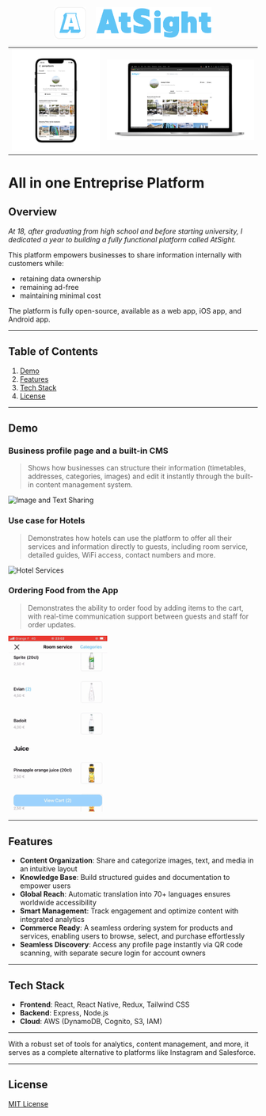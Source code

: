 <div align="center">
  <p align="center">
    <img src="Assets/AtSight-App-Icon.png" height="64" alt="AtSight Icon">
    &nbsp;&nbsp;&nbsp;
    <img src="Assets/AtSight_logo.png" height="64" alt="AtSight Logo">
  </p>
  <table>
    <tr>
      <td align="center">
        <img src="Assets/Mobile_App_Preview.png" alt="Mobile App Preview" width="280px">
      </td>
      <td align="center">
        <img src="Assets/Web_App_Preview.png" alt="Web App Preview" width="470px">
      </td>
    </tr>
  </table>
</div>

# All in one Entreprise Platform

## Overview
*At 18, after graduating from high school and before starting university, I dedicated a year to building a fully functional platform called AtSight.*

This platform empowers businesses to share information internally with customers while:
- retaining data ownership
- remaining ad-free
- maintaining minimal cost

The platform is fully open-source, available as a web app, iOS app, and Android app.

---

## Table of Contents
1. [Demo](#demo)
2. [Features](#features)
3. [Tech Stack](#tech-stack)
4. [License](#license)

---

## Demo

### Business profile page and a built-in CMS
> Shows how businesses can structure their information (timetables, addresses, categories, images) and edit it instantly through the built-in content management system.
<img src="Assets/IG-and-CMS.gif" alt="Image and Text Sharing" width="200px">

### Use case for Hotels
> Demonstrates how hotels can use the platform to offer all their services and information directly to guests, including room service, detailed guides, WiFi access, contact numbers and more.
<img src="Assets/iOS-App-Hotel-Info.gif" alt="Hotel Services" width="200px">

### Ordering Food from the App
> Demonstrates the ability to order food by adding items to the cart, with real-time communication support between guests and staff for order updates.
<img src="Assets/Ordering-Food.gif" alt="Ordering Food" width="200px">

---

## Features

- **Content Organization**: Share and categorize images, text, and media in an intuitive layout
- **Knowledge Base**: Build structured guides and documentation to empower users
- **Global Reach**: Automatic translation into 70+ languages ensures worldwide accessibility
- **Smart Management**: Track engagement and optimize content with integrated analytics
- **Commerce Ready**: A seamless ordering system for products and services, enabling users to browse, select, and purchase effortlessly
- **Seamless Discovery**: Access any profile page instantly via QR code scanning, with separate secure login for account owners

---

## Tech Stack
- **Frontend**: React, React Native, Redux, Tailwind CSS
- **Backend**: Express, Node.js
- **Cloud**: AWS (DynamoDB, Cognito, S3, IAM)

---

With a robust set of tools for analytics, content management, and more, it serves as a complete alternative to platforms like Instagram and Salesforce.

---

## License
[MIT License](LICENSE)
